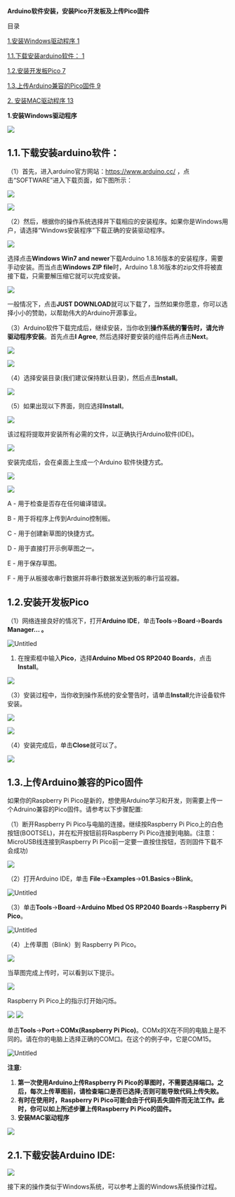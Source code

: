 **Arduino软件安装，安装Pico开发板及上传Pico固件**

目录

[1.安装Windows驱动程序 1](#_Toc24593)

[1.1.下载安装arduino软件： 1](#_Toc31886)

[1.2.安装开发板Pico 7](#_Toc17836)

[1.3.上传Arduino兼容的Pico固件 9](#13上传arduino兼容的pico固件)

[2. 安装MAC驱动程序 13](#_Toc1978)

**1.安装Windows驱动程序**

![](media/6cf6312dc7c7db27794b54d58a8bf80c.png)

## 1.1.下载安装arduino软件：

（1）首先，进入arduino官方网站：https://www.arduino.cc/ ，点击“SOFTWARE”进入下载页面，如下图所示：

![](media/bfe8c9e405c71123dee7921eddff86d3.png)

![](media/7250961db41ba42e4b881d77bd76a319.png)

（2）然后，根据你的操作系统选择并下载相应的安装程序。如果你是Windows用户，请选择“Windows安装程序”下载正确的安装驱动程序。

![](media/894116c5cf0023dd9720946cfb441790.png)

选择点击**Windows Win7 and newer**下载Arduino 1.8.16版本的安装程序，需要手动安装。而当点击**Windows ZIP file**时，Arduino 1.8.16版本的zip文件将被直接下载，只需要解压缩它就可以完成安装。

![](media/a983a2f2eceb968afbff8ba0f0376240.png)

一般情况下，点击**JUST DOWNLOAD**就可以下载了，当然如果你愿意，你可以选择小小的赞助，以帮助伟大的Arduino开源事业。

（3）Arduino软件下载完成后，继续安装，当你收到**操作系统的警告时，请允许驱动程序安装**。首先点击**I Agree**, 然后选择好要安装的组件后再点击**Next**。

![](media/00e334d3c756a2495da6f0d1b2db680a.png)

![](media/de541d90a1cda992ad8e3f0cbaf95f94.png)

（4）选择安装目录(我们建议保持默认目录)，然后点击**Install**。

![](media/7da9aca1e8432c59372e7c7ab2574bd9.png)

（5）如果出现以下界面，则应选择**Install**。

![](media/85b29de2aa791ecc77280ccde91e53c5.png)

该过程将提取并安装所有必需的文件，以正确执行Arduino软件(IDE)。

![](media/739c41701fbcab202f0e587f534bad30.png)

安装完成后，会在桌面上生成一个Arduino 软件快捷方式。

![](media/d28223c55a30f949760779720fe4ec24.png)

![](media/a62ae27ea21104076335994547e7f4e4.png)

A - 用于检查是否存在任何编译错误。

B - 用于将程序上传到Arduino控制板。

C - 用于创建新草图的快捷方式。

D - 用于直接打开示例草图之一。

E - 用于保存草图。

F - 用于从板接收串行数据并将串行数据发送到板的串行监视器。

## 1.2.安装开发板Pico

（1）网络连接良好的情况下，打开**Arduino IDE**，单击**Tools**→**Board**→**Boards Manager... 。**

![Untitled](media/cc974af6f0b434a21d56bb0a00c8594e.png)

1.  在搜索框中输入**Pico**，选择**Arduino Mbed OS RP2040 Boards**，点击**Install**。

![](media/f28ae2a19124bca76f70c3d5cbe1cbec.png)

（3）安装过程中，当你收到操作系统的安全警告时，请单击**Install**允许设备软件安装。

![](media/32b8ade56a0e1da272a17abbfd5da41f.png)

![](media/36e0d1363908ff71cecbdee4b9e4e421.png)

（4）安装完成后，单击**Close**就可以了。

![](media/2c0d5af2d55f5796444cc6349585e920.png)

## 1.3.上传Arduino兼容的Pico固件

如果你的Raspberry Pi Pico是新的，想使用Arduino学习和开发，则需要上传一个Adruino兼容的Pico固件。请参考以下步骤配置:

（1）断开Raspberry Pi Pico与电脑的连接。继续按Raspberry Pi Pico上的白色按钮(BOOTSEL)，并在松开按钮前将Raspberry Pi Pico连接到电脑。(注意：MicroUSB线连接到Raspberry Pi Pico前一定要一直按住按钮，否则固件下载不会成功)

![](media/33c91d51b2aeb2c943691706354aaad1.png)

（2）打开Arduino IDE，单击 **File**→**Examples**→**01.Basics**→**Blink**。

![Untitled](media/0911ade4582bd015f4cd518a5f65253f.png)

（3）单击**Tools**→**Board**→**Arduino Mbed OS RP2040 Boards**→**Raspberry Pi Pico**。

![Untitled](media/b5a2d5b5c4b2adb2a6ced1321aadd709.png)

（4）上传草图（Blink）到 Raspberry Pi Pico。

![](media/27763aed4103e97b05209c747e53e8ee.png)

当草图完成上传时，可以看到以下提示。

![](media/4a143c3abe363648730e40181a0e2050.png)

Raspberry Pi Pico上的指示灯开始闪烁。

![](media/b282e1fbd4b4d492d19efe7062b7eddb.png) ![](media/529c3be102eb7414ac1e5e66fb203b6e.png)

单击**Tools**→**Port**→**COMx(Raspberry Pi Pico)**。COMx的X在不同的电脑上是不同的。请在你的电脑上选择正确的COM口。在这个的例子中，它是COM15。

![Untitled](media/dd5f48649f98d0e8ac5570e83eb7e186.png)

**注意:**

1.  **第一次使用Arduino上传Raspberry Pi Pico的草图时，不需要选择端口。之后，每次上传草图前，请检查端口是否已选择;否则可能导致代码上传失败。**
2.  **有时在使用时，Raspberry Pi Pico可能会由于代码丢失固件而无法工作。此时，你可以如上所述步骤上传Raspberry Pi Pico的固件。**
1.  **安装MAC驱动程序**

![](media/a6fc83596009c574d8e29ef383748549.png)

## 2.1.下载安装Arduino IDE:

![](media/5d58d3cf67b308423ddb9f286f6cb697.png)

接下来的操作类似于Windows系统，可以参考上面的Windows系统操作过程。
